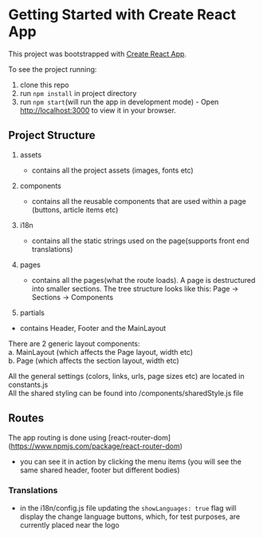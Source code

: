 # Getting Started with Create React App

This project was bootstrapped with [Create React App](https://github.com/facebook/create-react-app).

To see the project running:
1. clone this repo
2. run `npm install` in project directory
3. run `npm start`(will run the app in development mode) - Open [http://localhost:3000](http://localhost:3000) to view it in your browser.

## Project Structure

1. assets 
   - contains all the project assets (images, fonts etc)

2. components
   - contains all the reusable components that are used within a page (buttons, article items etc)

3. i18n 
   - contains all the static strings used on the page(supports front end translations)

4. pages
   - contains all the pages(what the route loads). A page is destructured into smaller sections. The tree structure looks like this:
  Page -> Sections -> Components

5. partials
  - contains Header, Footer and the MainLayout

There are 2 generic layout components:  
  a. MainLayout (which affects the Page layout, width etc)  
  b. Page (which affects the section layout, width etc)  

All the general settings (colors, links, urls, page sizes etc) are located in constants.js  
All the shared styling can be found into /components/sharedStyle.js file

## Routes
The app routing is done using [react-router-dom] (https://www.npmjs.com/package/react-router-dom)
  - you can see it in action by clicking the menu items (you will see the same shared header, footer but different bodies)

### Translations
   - in the i18n/config.js file updating the `showLanguages: true` flag will display the change language buttons, which, for test purposes, are currently placed near the logo

